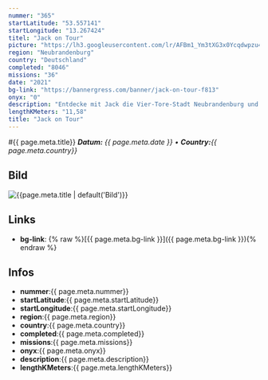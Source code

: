 ```yaml
---
nummer: "365"
startLatitude: "53.557141"
startLongitude: "13.267424"
titel: "Jack on Tour"
picture: "https://lh3.googleusercontent.com/lr/AFBm1_Ym3tXG3x0Ycqdwpzu4TLoZh3fEoQryIkrzv4IVlXgoj0PxWdiIZxwQEPf2C9q-iAoaE1UUzk8CAn0G-3dYbXtngO-Mubdn0bkfXbevdUcF2CdXBgSna1HVKIkuzUyZN5Hc4oddlYreS4z9BFmf0lSAhY-7inFBTNZa8KoXOhokseYMuk8uuP1JtZgWnaEZYZTx-ourFD9KInx5k3glCQaWaGLFeYnRPRKSUPPTZiIa02N_mqx5ZEfwmpmrShiE9keSsmV0kvdZHxyRYwUOWMXNRjTSryBSAf_K6F1seevUncYVRuuCC_Efr_aQkuuUl_U0E4PlWF6bES2-xmrOXlzbVghdpggeDwgF5juX2FaWHO1X3Gvh3wVJgAgWwKtj01Qk0muNSzsdUTVGZICC0m7r8jZxrjwCBYaMR0nEWn34TPWDgRHq_q_dSCYcMkqhxGCAAVmPZHtWGcQUNG3gaiTLWj1Y6tOmwtStn1tSHY9jqZuqMdOaLG-x1aZYWrA_XIuGMVSnZ4gBFbUUXk49NluekGTVKY8Kjgh03GWtIpaQ_7-nM6SJC-wz13In3ph73I2vpAZwfwEtQtQQon1Cw_XgEEPYwZTHaetmd6wQb2idjgmP6HNDhSFpSXtj9j4499dnRr_-X85o1rlsOHD8q-qYRnt5sGuKeE2r1j-0z7mSSzx3jtsaw4CSPAF-Ql2j0QVb0mFnSrMCckWs99Jt8piBoGFhELcun_f4Dlk6PzD_SnpuzK8cgKzn7HexKh9dUrm_GAYzwltP__7iIBoJD6elNhdszX8RlPn0occ6yKMz5wYzOOL6kCOpJ76fD7GrWw3vcUQSvRwGdnWP8-5ow2xKH0tD6OBEoojn"
region: "Neubrandenburg"
country: "Deutschland"
completed: "8046"
missions: "36"
date: "2021"
bg-link: "https://bannergress.com/banner/jack-on-tour-f813"
onyx: "0"
description: "Entdecke mit Jack die Vier-Tore-Stadt Neubrandenburg und beginne die Tour am Rathaus. Diese Tour wird dich durch die komplette Innenstadt führen und endet am Bahnhof.\n\nBanner geht am 31.12.2021 offline"
lengthKMeters: "11,58"
title: "Jack on Tour"
---
```


#{{ page.meta.title}}
_**Datum:** {{ page.meta.date }} • **Country:**{{ page.meta.country}}_

## Bild
![{{page.meta.title | default('Bild')}}]({{page.meta.picture}})

## Links
- **bg-link**: {% raw %}[{{ page.meta.bg-link }}]({{ page.meta.bg-link }}){% endraw %}

## Infos
- **nummer**:{{ page.meta.nummer}}
- **startLatitude**:{{ page.meta.startLatitude}}
- **startLongitude**:{{ page.meta.startLongitude}}
- **region**:{{ page.meta.region}}
- **country**:{{ page.meta.country}}
- **completed**:{{ page.meta.completed}}
- **missions**:{{ page.meta.missions}}
- **onyx**:{{ page.meta.onyx}}
- **description**:{{ page.meta.description}}
- **lengthKMeters**:{{ page.meta.lengthKMeters}}

